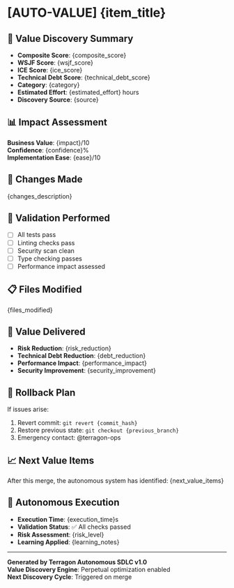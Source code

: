 # [AUTO-VALUE] {item_title}

## 🎯 Value Discovery Summary
- **Composite Score**: {composite_score}
- **WSJF Score**: {wsjf_score} 
- **ICE Score**: {ice_score}
- **Technical Debt Score**: {technical_debt_score}
- **Category**: {category}
- **Estimated Effort**: {estimated_effort} hours
- **Discovery Source**: {source}

## 📊 Impact Assessment
**Business Value**: {impact}/10  
**Confidence**: {confidence}%  
**Implementation Ease**: {ease}/10  

## 🔧 Changes Made
{changes_description}

## 🧪 Validation Performed
- [ ] All tests pass
- [ ] Linting checks pass
- [ ] Security scan clean
- [ ] Type checking passes
- [ ] Performance impact assessed

## 📋 Files Modified
{files_modified}

## 🎯 Value Delivered
- **Risk Reduction**: {risk_reduction}
- **Technical Debt Reduction**: {debt_reduction}
- **Performance Impact**: {performance_impact}
- **Security Improvement**: {security_improvement}

## 🔄 Rollback Plan
If issues arise:
1. Revert commit: `git revert {commit_hash}`
2. Restore previous state: `git checkout {previous_branch}`
3. Emergency contact: @terragon-ops

## 📈 Next Value Items
After this merge, the autonomous system has identified:
{next_value_items}

## 🤖 Autonomous Execution
- **Execution Time**: {execution_time}s
- **Validation Status**: ✅ All checks passed
- **Risk Assessment**: {risk_level}
- **Learning Applied**: {learning_notes}

---
**Generated by Terragon Autonomous SDLC v1.0**  
**Value Discovery Engine**: Perpetual optimization enabled  
**Next Discovery Cycle**: Triggered on merge